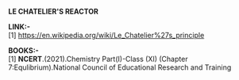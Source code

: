 ****LE CHATELIER'S REACTOR****<br>

****LINK:-****<br>
[1] https://en.wikipedia.org/wiki/Le_Chatelier%27s_principle

****BOOKS:-****<br>
[1] ****NCERT****.(2021).Chemistry Part(I)-Class (XI) (Chapter 7:Equlibrium).National Council of Educational Research and Training

